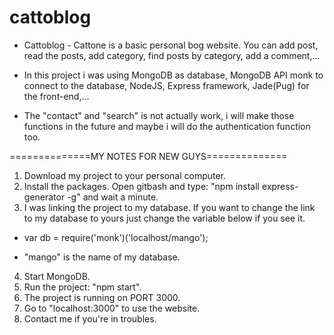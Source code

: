 # cattoblog

- Cattoblog - Cattone is a basic personal bog website. You can add post, read the posts, add category, find posts by category, add a comment,...

- In this project i was using MongoDB as database, MongoDB API monk to connect to the database, NodeJS, Express framework, Jade(Pug) for the front-end,...

- The "contact" and "search" is not actually work, i will make those functions in the future and maybe i will do the authentication function too.

==============MY NOTES FOR NEW GUYS==============
1. Download my project to your personal computer.
2. Install the packages. Open gitbash and type: "npm install express-generator -g" and wait a minute.
3. I was linking the project to my database. If you want to change the link to my database to yours just change the variable below if you see it.

- var db = require('monk')('localhost/mango');

- "mango" is the name of my database.

4. Start MongoDB.
5. Run the project: "npm start".
6. The project is running on PORT 3000.
7. Go to "localhost:3000" to use the website.
8. Contact me if you're in troubles.
